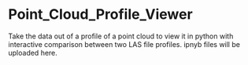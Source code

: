 # Point_Cloud_Profile_Viewer
Take the data out of a profile of a point cloud to view it in python with interactive comparison between two LAS file profiles.
ipnyb files will be uploaded here.
